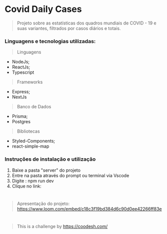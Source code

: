 # Covid Daily Cases


> Projeto sobre as estatísticas dos quadros mundiais de COVID - 19 e suas variantes, filtrados por casos diários e totais.

### Linguagens e tecnologias utilizadas:
> Linguagens
- NodeJs;
- ReactJs;
- Typescript
> Frameworks
- Express;
- NextJs
> Banco de Dados
- Prisma;
- Postgres
> Bibliotecas
- Styled-Components;
- react-simple-map

### Instruções de instalação e utilização
1. Baixe a pasta "server" do projeto 
2. Entre na pasta através do prompt ou terminal via Vscode
3. Digite : npm run dev
4. Clique no link:


#

> Apresentação do projeto: https://www.loom.com/embed/c18c3f19bd384d6c90d0ee42266ff83e

#

> This is a challenge by https://coodesh.com/
